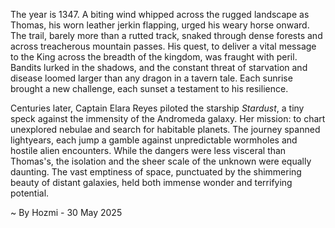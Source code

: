 
The year is 1347.  A biting wind whipped across the rugged landscape as Thomas, his worn leather jerkin flapping, urged his weary horse onward.  The trail, barely more than a rutted track, snaked through dense forests and across treacherous mountain passes.  His quest, to deliver a vital message to the King across the breadth of the kingdom, was fraught with peril.  Bandits lurked in the shadows, and the constant threat of starvation and disease loomed larger than any dragon in a tavern tale. Each sunrise brought a new challenge, each sunset a testament to his resilience.

Centuries later, Captain Elara Reyes piloted the starship *Stardust*, a tiny speck against the immensity of the Andromeda galaxy.  Her mission: to chart unexplored nebulae and search for habitable planets. The journey spanned lightyears, each jump a gamble against unpredictable wormholes and hostile alien encounters.  While the dangers were less visceral than Thomas's, the isolation and the sheer scale of the unknown were equally daunting.  The vast emptiness of space, punctuated by the shimmering beauty of distant galaxies, held both immense wonder and terrifying potential.

~ By Hozmi - 30 May 2025
